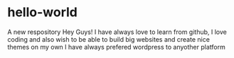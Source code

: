# hello-world
A new respository
Hey Guys!
I have always love to learn from github, I love coding and also wish to be able to build big websites and create nice themes on my own
I have always prefered wordpress to anyother platform
